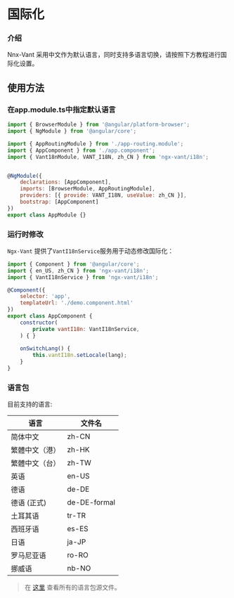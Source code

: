 # 国际化

### 介绍

Nnx-Vant 采用中文作为默认语言，同时支持多语言切换，请按照下方教程进行国际化设置。

## 使用方法

### 在app.module.ts中指定默认语言


```js
import { BrowserModule } from '@angular/platform-browser';
import { NgModule } from '@angular/core';

import { AppRoutingModule } from './app-routing.module';
import { AppComponent } from './app.component';
import { Vant18nModule, VANT_I18N, zh_CN } from 'ngx-vant/i18n';


@NgModule({
    declarations: [AppComponent],
    imports: [BrowserModule, AppRoutingModule],
    providers: [{ provide: VANT_I18N, useValue: zh_CN }],
    bootstrap: [AppComponent]
})
export class AppModule {}
```

### 运行时修改

 `Ngx-Vant` 提供了`VantI18nService`服务用于动态修改国际化：

```js
import { Component } from '@angular/core';
import { en_US, zh_CN } from 'ngx-vant/i18n';
import { VantI18nService } from 'ngx-vant/i18n';

@Component({
    selector: 'app',
    templateUrl: './demo.component.html'
})
export class AppComponent {
    constructor(
        private vantI18n: VantI18nService,
    ) { }
   
    onSwitchLang() {
        this.vantI18n.setLocale(lang);
    }
}

```

### 语言包

目前支持的语言:

| 语言           | 文件名       |
| -------------- | ------------ |
| 简体中文       | zh-CN        |
| 繁體中文（港） | zh-HK        |
| 繁體中文（台） | zh-TW        |
| 英语           | en-US        |
| 德语           | de-DE        |
| 德语 (正式)    | de-DE-formal |
| 土耳其语       | tr-TR        |
| 西班牙语       | es-ES        |
| 日语           | ja-JP        |
| 罗马尼亚语     | ro-RO        |
| 挪威语         | nb-NO        |

> 在 [这里](https://github.com/youzan/vant/tree/dev/src/locale/lang) 查看所有的语言包源文件。



